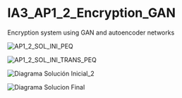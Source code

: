 # IA3_AP1_2_Encryption_GAN
Encryption system using GAN and autoencoder networks

![AP1_2_SOL_INI_PEQ](https://user-images.githubusercontent.com/73382103/111912833-b3f14780-8a6b-11eb-8c31-cad1ff1629c9.gif)

![AP1_2_SOL_INI_TRANS_PEQ](https://user-images.githubusercontent.com/73382103/111912985-5d383d80-8a6c-11eb-9a7c-12adbbaf380e.gif)


![Diagrama Solución Inicial_2](https://user-images.githubusercontent.com/73382103/111912719-34637880-8a6b-11eb-9fa0-24052a782d83.png)

![Diagrama Solucion Final](https://user-images.githubusercontent.com/73382103/111912740-434a2b00-8a6b-11eb-82c6-fb7ad09e1cdd.png)
